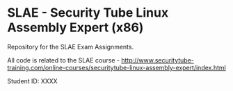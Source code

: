 # SLAE - Security Tube Linux Assembly Expert (x86)

Repository for the SLAE Exam Assignments.

All code is related to the SLAE course - http://www.securitytube-training.com/online-courses/securitytube-linux-assembly-expert/index.html

Student ID: XXXX
